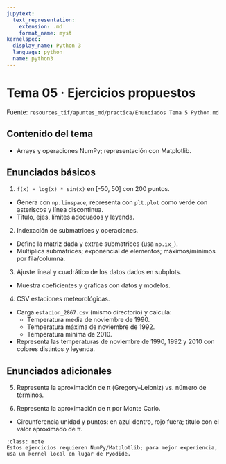 ```yaml
---
jupytext:
  text_representation:
    extension: .md
    format_name: myst
kernelspec:
  display_name: Python 3
  language: python
  name: python3
---
```


# Tema 05 · Ejercicios propuestos

Fuente: `resources_tif/apuntes_md/practica/Enunciados Tema 5 Python.md`

## Contenido del tema

- Arrays y operaciones NumPy; representación con Matplotlib.

## Enunciados básicos

1) `f(x) = log(x) * sin(x)` en [-50, 50] con 200 puntos.
- Genera con `np.linspace`; representa con `plt.plot` como verde con asteriscos y línea discontinua.
- Título, ejes, límites adecuados y leyenda.

2) Indexación de submatrices y operaciones.
- Define la matriz dada y extrae submatrices (usa `np.ix_`).
- Multiplica submatrices; exponencial de elementos; máximos/mínimos por fila/columna.

3) Ajuste lineal y cuadrático de los datos dados en subplots.
- Muestra coeficientes y gráficas con datos y modelos.

4) CSV estaciones meteorológicas.
- Carga `estacion_2867.csv` (mismo directorio) y calcula:
  - Temperatura media de noviembre de 1990.
  - Temperatura máxima de noviembre de 1992.
  - Temperatura mínima de 2010.
- Representa las temperaturas de noviembre de 1990, 1992 y 2010 con colores distintos y leyenda.

## Enunciados adicionales

5) Representa la aproximación de π (Gregory–Leibniz) vs. número de términos.

6) Representa la aproximación de π por Monte Carlo.
- Circunferencia unidad y puntos: en azul dentro, rojo fuera; título con el valor aproximado de π.

```{admonition} Nota
:class: note
Estos ejercicios requieren NumPy/Matplotlib; para mejor experiencia, usa un kernel local en lugar de Pyodide.
```
